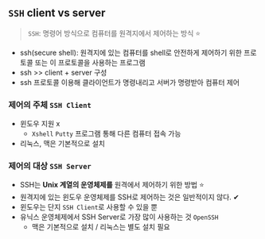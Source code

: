 ## `SSH` client vs server 
> `SSH`: 명령어 방식으로 컴퓨터를 원격지에서 제어하는 방식 ⭐ 

- ssh(secure shell): 원격지에 있는 컴퓨터를 shell로 안전하게 제어하기 위한 프로토콜 또는 이 프로토콜을 사용하는 프로그램
- ssh >> client + server 구성
- ssh 프로토콜 이용해 클라이언트가 명령내리고 서버가 명령받아 컴퓨터 제어
### 제어의 주체 `SSH Client`
- 윈도우 지원 x
  - `Xshell` `Putty` 프로그램 통해 다른 컴퓨터 접속 가능
- 리눅스, 맥은 기본적으로 설치

### 제어의 대상 `SSH Server`
- SSH는 __Unix 계열의 운영체제를__ 원격에서 제어하기 위한 방법 ⭐
- 원격지에 있는 윈도우 운영체제를 SSH로 제어하는 것은 일반적이지 않다. ✔
- 윈도우는 단지 `SSH Client`로 사용할 수 있을 뿐
- 유닉스 운영체제에서 SSH Server로 가장 많이 사용하는 것 `OpenSSH`
  - 맥은 기본적으로 설치 / 리눅스는 별도 설치 필요


